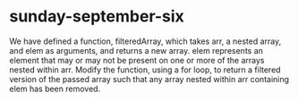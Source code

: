 # sunday-september-six

We have defined a function, filteredArray, which takes arr, a nested array, and elem as arguments, 
and returns a new array. elem represents an element that may or may not be present on one or more of
the arrays nested within arr. Modify the function, using a for loop, to return a filtered version of 
the passed array such that any array nested within arr containing elem has been removed.

